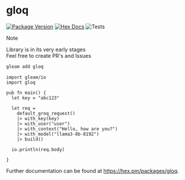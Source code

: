 # gloq

[![Package Version](https://img.shields.io/hexpm/v/gloq)](https://hex.pm/packages/gloq)
[![Hex Docs](https://img.shields.io/badge/hex-docs-ffaff3)](https://hexdocs.pm/gloq/)
![Tests](https://github.com/github/docs/actions/workflows/test.yml/badge.svg)

> [!Note]
> Library is in its very early stages      
> Feel free to create PR's and Issues

```sh
gleam add gloq
```
```gleam
import gleam/io
import gloq

pub fn main() {
  let key = "abc123"

  let req = 
    default_groq_request()
    |> with_key(key)
    |> with_user("user")
    |> with_context("Hello, how are you?")
    |> with_model("llama3-8b-8192")
    |> build()

  io.println(req.body)

}
```

Further documentation can be found at <https://hex.pm/packages/gloq>.
